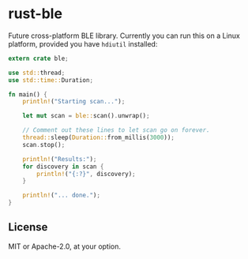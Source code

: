 # rust-ble

Future cross-platform BLE library. Currently you can run this on a Linux
platform, provided you have `hdiutil` installed:

```rust
extern crate ble;

use std::thread;
use std::time::Duration;

fn main() {
    println!("Starting scan...");

    let mut scan = ble::scan().unwrap();

    // Comment out these lines to let scan go on forever.
    thread::sleep(Duration::from_millis(3000));
    scan.stop();

    println!("Results:");
    for discovery in scan {
        println!("{:?}", discovery);
    }

    println!("... done.");
}

```

## License

MIT or Apache-2.0, at your option.
